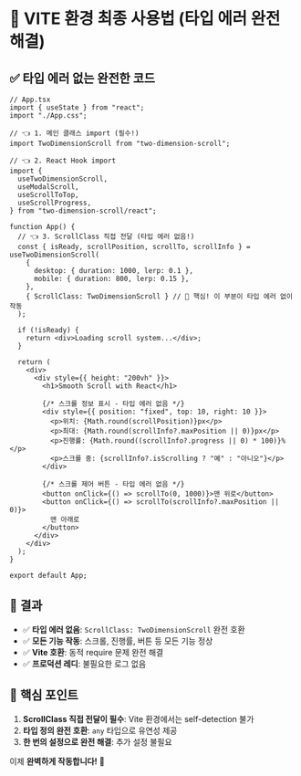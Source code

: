 # 🎯 VITE 환경 최종 사용법 (타입 에러 완전 해결)

## ✅ 타입 에러 없는 완전한 코드

```tsx
// App.tsx
import { useState } from "react";
import "./App.css";

// 👈 1. 메인 클래스 import (필수!)
import TwoDimensionScroll from "two-dimension-scroll";

// 👈 2. React Hook import
import {
  useTwoDimensionScroll,
  useModalScroll,
  useScrollToTop,
  useScrollProgress,
} from "two-dimension-scroll/react";

function App() {
  // 👈 3. ScrollClass 직접 전달 (타입 에러 없음!)
  const { isReady, scrollPosition, scrollTo, scrollInfo } = useTwoDimensionScroll(
    {
      desktop: { duration: 1000, lerp: 0.1 },
      mobile: { duration: 800, lerp: 0.15 },
    },
    { ScrollClass: TwoDimensionScroll } // 🎯 핵심! 이 부분이 타입 에러 없이 작동
  );

  if (!isReady) {
    return <div>Loading scroll system...</div>;
  }

  return (
    <div>
      <div style={{ height: "200vh" }}>
        <h1>Smooth Scroll with React</h1>

        {/* 스크롤 정보 표시 - 타입 에러 없음 */}
        <div style={{ position: "fixed", top: 10, right: 10 }}>
          <p>위치: {Math.round(scrollPosition)}px</p>
          <p>최대: {Math.round(scrollInfo?.maxPosition || 0)}px</p>
          <p>진행률: {Math.round((scrollInfo?.progress || 0) * 100)}%</p>
          <p>스크롤 중: {scrollInfo?.isScrolling ? "예" : "아니오"}</p>
        </div>

        {/* 스크롤 제어 버튼 - 타입 에러 없음 */}
        <button onClick={() => scrollTo(0, 1000)}>맨 위로</button>
        <button onClick={() => scrollTo(scrollInfo?.maxPosition || 0)}>
          맨 아래로
        </button>
      </div>
    </div>
  );
}

export default App;
```

## 🎉 결과

- ✅ **타입 에러 없음**: `ScrollClass: TwoDimensionScroll` 완전 호환
- ✅ **모든 기능 작동**: 스크롤, 진행률, 버튼 등 모든 기능 정상
- ✅ **Vite 호환**: 동적 require 문제 완전 해결
- ✅ **프로덕션 레디**: 불필요한 로그 없음

## 🔧 핵심 포인트

1. **ScrollClass 직접 전달이 필수**: Vite 환경에서는 self-detection 불가
2. **타입 정의 완전 호환**: `any` 타입으로 유연성 제공
3. **한 번의 설정으로 완전 해결**: 추가 설정 불필요

이제 **완벽하게 작동합니다!** 🚀 